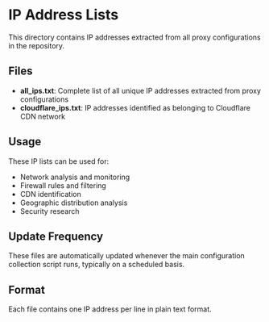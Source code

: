 # IP Address Lists

This directory contains IP addresses extracted from all proxy configurations in the repository.

## Files

- **all_ips.txt**: Complete list of all unique IP addresses extracted from proxy configurations
- **cloudflare_ips.txt**: IP addresses identified as belonging to Cloudflare CDN network

## Usage

These IP lists can be used for:
- Network analysis and monitoring
- Firewall rules and filtering
- CDN identification
- Geographic distribution analysis
- Security research

## Update Frequency

These files are automatically updated whenever the main configuration collection script runs, typically on a scheduled basis.

## Format

Each file contains one IP address per line in plain text format.